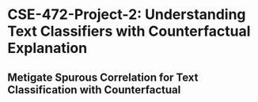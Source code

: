 # CSE-472-Project-2: Understanding Text Classifiers with Counterfactual Explanation

## Metigate Spurous Correlation for Text Classification with Counterfactual
